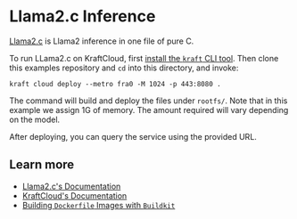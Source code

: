 # Llama2.c Inference

[Llama2.c](https://github.com/karpathy/llama2.c) is Llama2 inference in one file of pure C.

To run LLama2.c on KraftCloud, first [install the `kraft` CLI tool](https://unikraft.org/docs/cli).
Then clone this examples repository and `cd` into this directory, and invoke:

```console
kraft cloud deploy --metro fra0 -M 1024 -p 443:8080 .
```

The command will build and deploy the files under `rootfs/`.
Note that in this example we assign 1G of memory.
The amount required will vary depending on the model.

After deploying, you can query the service using the provided URL.

## Learn more

- [Llama2.c's Documentation](https://github.com/karpathy/llama2.c/blob/master/README.md)
- [KraftCloud's Documentation](https://docs.kraft.cloud)
- [Building `Dockerfile` Images with `Buildkit`](https://unikraft.org/guides/building-dockerfile-images-with-buildkit)
